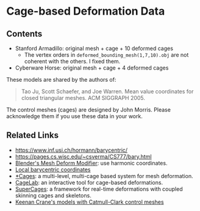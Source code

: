 # Cage-based Deformation Data

## Contents
* Stanford Armadillo: original mesh + cage + 10 deformed cages
  * The vertex orders in ```deformed_bounding_mesh(1,7,10).obj``` are not coherent with the others. I fixed them.
* Cyberware Horse: original mesh + cage + 4 deformed cages

These models are shared by the authors of:
> Tao Ju, Scott Schaefer, and Joe Warren. Mean value coordinates for closed triangular meshes. ACM SIGGRAPH 2005.

The control meshes (cages) are designed by John Morris. Please acknowledge them if you use these data in your work.


## Related Links
* https://www.inf.usi.ch/hormann/barycentric/
* https://pages.cs.wisc.edu/~csverma/CS777/bary.html
* [Blender's Mesh Deform Modifier](https://docs.blender.org/manual/en/latest/modeling/modifiers/deform/mesh_deform.html): use harmonic coordinates.
* [Local barycentric coordinates](https://github.com/bldeng/LBC)
* [*Cages](http://ggg.udg.edu/publicacions/UsersWebs/starCages/): a multi-level, multi-cage based system for mesh deformation.
* [CageLab](https://github.com/cordafab/Cagelab): an interactive tool for cage-based deformations.
* [SuperCages](https://github.com/cordafab/SuperCages): a framework for real-time deformations with coupled skinning cages and skeletons.
* [Keenan Crane's models with Catmull-Clark control meshes](https://www.cs.cmu.edu/~kmcrane/Projects/ModelRepository/)

